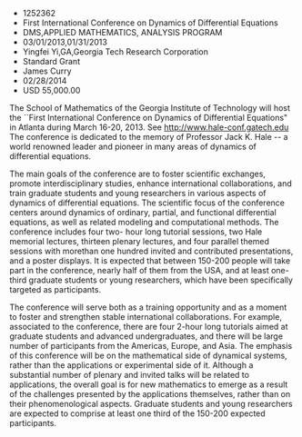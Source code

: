 
* 1252362
* First International Conference on Dynamics of Differential Equations
* DMS,APPLIED MATHEMATICS, ANALYSIS PROGRAM
* 03/01/2013,01/31/2013
* Yingfei Yi,GA,Georgia Tech Research Corporation
* Standard Grant
* James Curry
* 02/28/2014
* USD 55,000.00

The School of Mathematics of the Georgia Institute of Technology will host the
``First International Conference on Dynamics of Differential Equations" in
Atlanta during March 16-20, 2013. See http://www.hale-conf.gatech.edu The
conference is dedicated to the memory of Professor Jack K. Hale -- a world
renowned leader and pioneer in many areas of dynamics of differential equations.

The main goals of the conference are to foster scientific exchanges, promote
interdisciplinary studies, enhance international collaborations, and train
graduate students and young researchers in various aspects of dynamics of
differential equations. The scientific focus of the conference centers around
dynamics of ordinary, partial, and functional differential equations, as well as
related modeling and computational methods. The conference includes four two-
hour long tutorial sessions, two Hale memorial lectures, thirteen plenary
lectures, and four parallel themed sessions with morethan one hundred invited
and contributed presentations, and a poster displays. It is expected that
between 150-200 people will take part in the conference, nearly half of them
from the USA, and at least one-third graduate students or young researchers,
which have been specifically targeted as participants.

The conference will serve both as a training opportunity and as a moment to
foster and strengthen stable international collaborations. For example,
associated to the conference, there are four 2-hour long tutorials aimed at
graduate students and advanced undergraduates, and there will be large number of
participants from the Americas, Europe, and Asia. The emphasis of this
conference will be on the mathematical side of dynamical systems, rather than
the applications or experimental side of it. Although a substantial number of
plenary and invited talks will be related to applications, the overall goal is
for new mathematics to emerge as a result of the challenges presented by the
applications themselves, rather than on their phenomenological aspects. Graduate
students and young researchers are expected to comprise at least one third of
the 150-200 expected participants.
